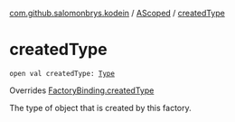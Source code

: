 [com.github.salomonbrys.kodein](../index.md) / [AScoped](index.md) / [createdType](.)

# createdType

`open val createdType: `[`Type`](http://docs.oracle.com/javase/6/docs/api/java/lang/reflect/Type.html)

Overrides [FactoryBinding.createdType](../-factory-binding/created-type.md)

The type of object that is created by this factory.

